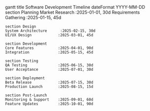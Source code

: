 gantt
    title Software Development Timeline
    dateFormat  YYYY-MM-DD
    section Planning
    Market Research           :2025-01-01, 30d
    Requirements Gathering    :2025-01-15, 45d
    
    section Design
    System Architecture      :2025-02-15, 30d
    UI/UX Design            :2025-03-01, 45d
    
    section Development
    Core Features           :2025-04-01, 90d
    Integration             :2025-05-15, 45d
    
    section Testing
    QA Testing              :2025-06-15, 30d
    User Acceptance         :2025-07-01, 30d
    
    section Deployment
    Beta Release            :2025-07-15, 30d
    Production Launch       :2025-08-15, 15d
    
    section Post-Launch
    Monitoring & Support    :2025-09-01, 60d
    Feature Updates         :2025-10-01, 90d
